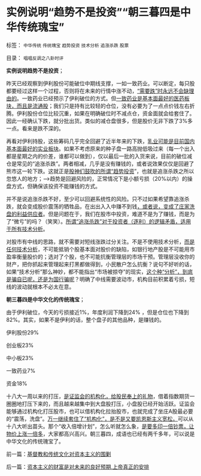 # 实例说明“趋势不是投资”“朝三暮四是中华传统瑰宝”

标签： `中华传统` `传统瑰宝` `趋势投资` `技术分析` `追涨杀跌` `股票` 

目录： `唱唱反调之八卦时评`

**实例说明趋势不是投资**；

昨天已经观察到伊利股份可能破位中期线支撑，一如一致药业。可以断定，每只股都要经过这样一个过程，否则将在未来的行情中涨不动，[“需要跌”时永远不会缺理由的](../../../2011/6/18/非法举报伊利，合法造谣金龙鱼.md)。一致药业已经预示了伊利破位的方式。但[一致药业是基本面最好的医药板块，而且是流通股](../../../2007/9/2/医药板块是行情的洼地，估值的高地，介入慎重.md)；我们只是持有比较轻的仓位，没有必要为了一点点价钱左右折腾。伊利股份仓位比较沉重，如果在明确破位时不减点仓，资金面就会给套住了。因此一经确认下跌，就分批出货。类似的减仓盘很多，但是股价无非下跌了3%多一点。看来是跌不深的。

再看对伊利持股，这些筹码几乎完全回避了近半年来的下跌，[乳业可能是目前国内基本面最好的实业板块](../../../2011/7/5/民主是消费者的钞票买出来的；乳业实播《通往奴役之路》.md)。如果不考虑原来的种子盘一路高抛低吸过来（每一个出入都是星期之内的价差，谁都可以做到），仅以最后一批的入货来说，目前的破位减仓是常见的“追涨杀跌”。两者相减，几乎是没有赚钱的，或者说效果仅仅是回避了熊市这一轮下跌。这就正是[股神们鼓吹的所谓“趋势投资](../../../2008/11/18/趋势投资：听庄家的话，赚庄家的钱.md)”，也就是追涨杀跌之所以忽悠人的地方；——>趋势是回避风险的，正常情况下是小额亏损（20%以内）的操盘方式，但确保该投资不能赚钱的方式。

并不是说追涨杀跌不好，至少可以回避系统性的风险。只不过如果希望靠追涨杀跌，就会变成股价震荡的牺牲品，在出出入入中赚不到钱[，或者说，变成了庄家洗盘的利益供应者](../../../2008/9/19/A股机构市不能右侧交易做趋势.md)。但是问题在于，我们在股市中投资，难道不是为了赚钱，而是为了“微亏”的吗？（笑笑）。[所谓“追涨杀跌”对于投资者（逐利）的逻辑矛盾，适用于所有技术分析](../../../2012/1/6/技术分析绝对化的政治意义和股神的奋斗.md)。

对股市有中线的思路，就不需要对短线涨跌过分关注。不是不使用技术分析，[而是任何技术分析](../../../2011/12/27/个案不具统计意义约束下的技术分析，未来波动无法预期.md)，不可能抵销个股基本面对股价的缺陷，如银行地产股是不可能用市盈率衡量股价的；选对了个股，也不可能抗衡管理层的市场干预。管理层没收你的财产，把你抓起来管理起来打黑都做得到，小民散户怎么抗衡？说句不好听的话，如果“技术分析”那么神妙，都不能指出“市场被掠夺”的现实，[这个种“分析”，到底是骗自已呢，还是为国行骗呢](../../../2011/12/28/天灾人祸妖孽生；凡有股灾多股神；.md)？明确了中线需要波动市，机构目前积累着亏损，短线的波动就根本不必太在意。

**朝三暮四是中华文化的传统瑰宝**；

由于伊利破位，今天的亏损接近1%，年度利润下降到24%
，但是仓位也下降到82%。其实，如果不是伊利的话，整个盘子的其他品种，是赚钱的。

伊利股份29%

创业板23%

中小板23%

一致药业7%

资金18%

十八大一周以来的打压，[是证监会的机构化，给股民奉上的礼物](../../../2011/10/21/A股低迷为机构化“国进民退”还债.md)，借着指数期货一圈圈地打压下来的，而且越来越集中到大盘股打压，小盘股已经开始活跃。证监会能够通过机构化打压股市，也可以借机构化拉抬股市，也就完成了坐庄A股最必要的“震荡，洗盘”。[万一继续套住了“机构化”，是不是又要凯恩斯主义宽松，](../../../2012/3/14/总理要禁毒，机构毒瘾大发作！.md)可以从十八大听出苗头。那个“收入倍增计划”，怎么听就怎么象，[是要多印一倍钞票，让物价上涨一倍多](../../../2011/9/28/埋葬凯恩斯主义，是否符合你的利益？.md)，大家都高兴高兴。朝三暮四，成语也已经有两千多年，可以说是中华文化的传统瑰宝了。

前一篇：[基督教和传统文化对资本主义的围剿](../../../2012/11/20/基督教和传统文化对资本主义的围剿.md)

后一篇：[资本主义的财富是对未来的良好预期,上帝真正的安排](../../../2012/11/21/资本主义的财富是对未来的良好预期,上帝真正的安排.md)